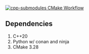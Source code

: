 [![cpp-submodules CMake Workflow](https://github.com/lucoiso/cpp-submodules/actions/workflows/cmake-build.yml/badge.svg)](https://github.com/lucoiso/cpp-submodules/actions/workflows/cmake-build.yml)

## Dependencies

1. C++20
2. Python w/ conan and ninja
3. CMake 3.28
